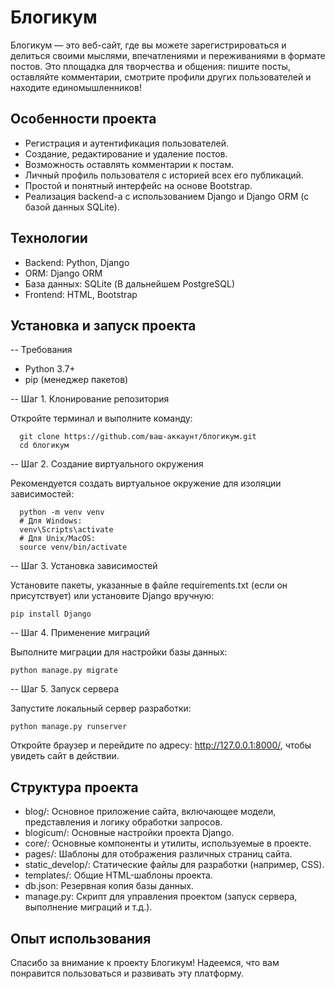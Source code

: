 # Блогикум

Блогикум — это веб-сайт, где вы можете зарегистрироваться и делиться своими мыслями, впечатлениями и переживаниями в формате постов. Это площадка для творчества и общения: пишите посты, оставляйте комментарии, смотрите профили других пользователей и находите единомышленников!


## Особенности проекта

- Регистрация и аутентификация пользователей.
- Создание, редактирование и удаление постов.
- Возможность оставлять комментарии к постам.
- Личный профиль пользователя с историей всех его публикаций.
- Простой и понятный интерфейс на основе Bootstrap.
- Реализация backend-а с использованием Django и Django ORM (с базой данных SQLite).


## Технологии

- Backend: Python, Django
- ORM: Django ORM
- База данных: SQLite (В дальнейшем PostgreSQL)
- Frontend: HTML, Bootstrap


## Установка и запуск проекта

-- Требования

- Python 3.7+
- pip (менеджер пакетов)

-- Шаг 1. Клонирование репозитория

Откройте терминал и выполните команду:

```
  git clone https://github.com/ваш-аккаунт/блогикум.git
  cd блогикум
```

-- Шаг 2. Создание виртуального окружения

Рекомендуется создать виртуальное окружение для изоляции зависимостей:

```
  python -m venv venv
  # Для Windows:
  venv\Scripts\activate
  # Для Unix/MacOS:
  source venv/bin/activate
```

-- Шаг 3. Установка зависимостей

Установите пакеты, указанные в файле requirements.txt (если он присутствует) или установите Django вручную:

```
pip install Django
```

-- Шаг 4. Применение миграций

Выполните миграции для настройки базы данных:

```
python manage.py migrate
```

-- Шаг 5. Запуск сервера

Запустите локальный сервер разработки:

```
python manage.py runserver
```

Откройте браузер и перейдите по адресу: http://127.0.0.1:8000/, чтобы увидеть сайт в действии.



## Структура проекта

- blog/: Основное приложение сайта, включающее модели, представления и логику обработки запросов.
- blogicum/: Основные настройки проекта Django.
- core/: Основные компоненты и утилиты, используемые в проекте.
- pages/: Шаблоны для отображения различных страниц сайта.
- static_develop/: Статические файлы для разработки (например, CSS).
- templates/: Общие HTML-шаблоны проекта.
- db.json: Резервная копия базы данных.
- manage.py: Скрипт для управления проектом (запуск сервера, выполнение миграций и т.д.).

## Опыт использования




Спасибо за внимание к проекту Блогикум! Надеемся, что вам понравится пользоваться и развивать эту платформу.
